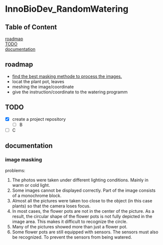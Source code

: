 # InnoBioDev_RandomWatering
## Table of Content
[roadmap](#roadmap)  
[TODO](#todo)  
[documentation](#documentation)  


## roadmap
- [find the best masking methode to process the images.](#image-masking)
- locat the plant pot, leaves
- meshing the image/coordinate
- give the instruction/coordinate to the watering programm

## TODO
- [x] create a project repository
  - [ ] B
- [ ] C

## documentation
### image masking
problems:
1. The photos were taken under different lighting conditions. Mainly in warm or cold light.
2. Some images cannot be displayed correctly. Part of the image consists of a monochrome block.
3. Almost all the pictures were taken too close to the object (in this case plants) so that the camera loses focus.
4. In most cases, the flower pots are not in the center of the picture. As a result, the circular shape of the flower pots is not fully depicted in the image area. This makes it difficult to recognize the circle. 
5. Many of the pictures showed more than just a flower pot.
6. Some flower pots are still equipped with sensors. The sensors must also be recognized. To prevent the sensors from being watered.